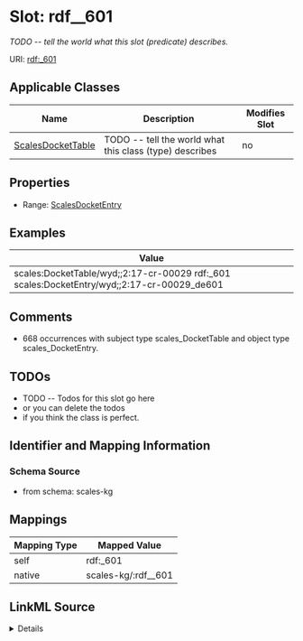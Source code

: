

# Slot: rdf__601


_TODO -- tell the world what this slot (predicate) describes._





URI: [rdf:_601](http://www.w3.org/1999/02/22-rdf-syntax-ns#_601)



<!-- no inheritance hierarchy -->





## Applicable Classes

| Name | Description | Modifies Slot |
| --- | --- | --- |
| [ScalesDocketTable](../classes/ScalesDocketTable.md) | TODO -- tell the world what this class (type) describes |  no  |







## Properties

* Range: [ScalesDocketEntry](../classes/ScalesDocketEntry.md)






## Examples

| Value |
| --- |
| scales:DocketTable/wyd;;2:17-cr-00029 rdf:_601 scales:DocketEntry/wyd;;2:17-cr-00029_de601 |

## Comments

* 668 occurrences with subject type scales_DocketTable and object type scales_DocketEntry.

## TODOs

* TODO -- Todos for this slot go here
* or you can delete the todos
* if you think the class is perfect.

## Identifier and Mapping Information







### Schema Source


* from schema: scales-kg




## Mappings

| Mapping Type | Mapped Value |
| ---  | ---  |
| self | rdf:_601 |
| native | scales-kg/:rdf__601 |




## LinkML Source

<details>
```yaml
name: rdf__601
description: TODO -- tell the world what this slot (predicate) describes.
todos:
- TODO -- Todos for this slot go here
- or you can delete the todos
- if you think the class is perfect.
comments:
- 668 occurrences with subject type scales_DocketTable and object type scales_DocketEntry.
examples:
- value: scales:DocketTable/wyd;;2:17-cr-00029 rdf:_601 scales:DocketEntry/wyd;;2:17-cr-00029_de601
from_schema: scales-kg
rank: 1000
slot_uri: rdf:_601
alias: rdf__601
domain_of:
- scales_DocketTable
range: scales_DocketEntry

```
</details>